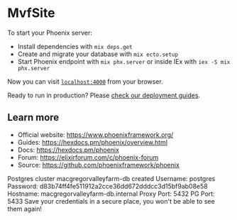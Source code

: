 # MvfSite

To start your Phoenix server:

  * Install dependencies with `mix deps.get`
  * Create and migrate your database with `mix ecto.setup`
  * Start Phoenix endpoint with `mix phx.server` or inside IEx with `iex -S mix phx.server`

Now you can visit [`localhost:4000`](http://localhost:4000) from your browser.

Ready to run in production? Please [check our deployment guides](https://hexdocs.pm/phoenix/deployment.html).

## Learn more

  * Official website: https://www.phoenixframework.org/
  * Guides: https://hexdocs.pm/phoenix/overview.html
  * Docs: https://hexdocs.pm/phoenix
  * Forum: https://elixirforum.com/c/phoenix-forum
  * Source: https://github.com/phoenixframework/phoenix

Postgres cluster macgregorvalleyfarm-db created
  Username:    postgres
  Password:    d83b74ff4fe511912a2cce36dd672dddcc3d15bf9ab08e58
  Hostname:    macgregorvalleyfarm-db.internal
  Proxy Port:  5432
  PG Port: 5433
Save your credentials in a secure place, you won't be able to see them again!



